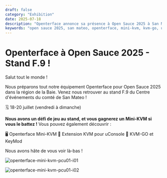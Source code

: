 ```yaml
---
draft: false
category: "Exhibition"
date: 2025-07-18
description: "Openterface annonce sa présence à Open Sauce 2025 à San Mateo avec le stand F.9, proposant un défi de jeu où les gagnants peuvent remporter un Mini-KVM."
keywords: "open sauce 2025, san mateo, openterface, mini-kvm, kvm-go, uconsole, game challenge, booth f9, techxartisan"
---
```


# Openterface à Open Sauce 2025 - Stand F.9 !

Salut tout le monde !

Nous préparons tout notre équipement Openterface pour Open Sauce 2025 dans la région de la Baie. Venez nous retrouver au stand F.9 du Centre d'événements du comté de San Mateo !

🗓️ 18-20 juillet (vendredi à dimanche)

**Nous avons un défi de jeu au stand, et vous gagnerez un Mini-KVM si vous le battez !** Vous pouvez également découvrir :

🖥️ Openterface Mini-KVM
🧩 Extension KVM pour uConsole
🚀 KVM-GO et KeyMod

Nous avons hâte de vous voir là-bas !

![openterface-mini-kvm-pcu01-i01](https://www.crowdsupply.com/img/5364/7e309d7c-e594-480e-9e41-1a4f91aa5364/openterface-mini-kvm-pcu01-i01_jpg_gallery-lg.jpg)

![openterface-mini-kvm-pcu01-i02](https://www.crowdsupply.com/img/d04f/0df6204b-96c7-4786-b1e7-eb082415d04f/openterface-mini-kvm-pcu01-i02_jpg_gallery-lg.jpg)

